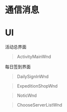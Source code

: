 # 通信消息


# UI
活动总界面
>ActivityMainWnd

每日签到界面
>DailySignInWnd

>ExpeditionShopWnd

>NoticWnd

>ChooseServerListWnd

